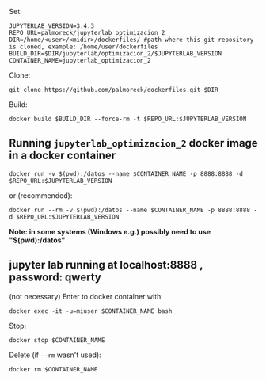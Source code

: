 Set:

```
JUPYTERLAB_VERSION=3.4.3
REPO_URL=palmoreck/jupyterlab_optimizacion_2
DIR=/home/<user>/<midir>/dockerfiles/ #path where this git repository is cloned, example: /home/user/dockerfiles
BUILD_DIR=$DIR/jupyterlab/optimizacion_2/$JUPYTERLAB_VERSION
CONTAINER_NAME=jupyterlab_optimizacion_2
```

Clone:

```
git clone https://github.com/palmoreck/dockerfiles.git $DIR
```

Build:

```
docker build $BUILD_DIR --force-rm -t $REPO_URL:$JUPYTERLAB_VERSION
```


## Running `jupyterlab_optimizacion_2` docker image in a docker container

```
docker run -v $(pwd):/datos --name $CONTAINER_NAME -p 8888:8888 -d $REPO_URL:$JUPYTERLAB_VERSION
```

or (recommended):

```
docker run --rm -v $(pwd):/datos --name $CONTAINER_NAME -p 8888:8888 -d $REPO_URL:$JUPYTERLAB_VERSION
```

**Note: in some systems (Windows e.g.) possibly need to use "$(pwd):/datos"**


## jupyter lab running at localhost:8888 , password: qwerty

(not necessary) Enter to docker container with:

```
docker exec -it -u=miuser $CONTAINER_NAME bash
```

Stop:

```
docker stop $CONTAINER_NAME
```

Delete (if `--rm` wasn't used):


```
docker rm $CONTAINER_NAME
```

